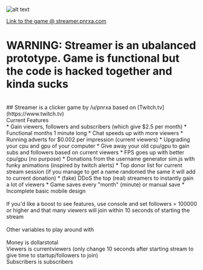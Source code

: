![alt text](http://i.imgur.com/QnsjhP1.png "Streamer logo")

[Link to the game @ streamer.pnrxa.com](http://streamer.pnrxa.com)
<br>
# WARNING: Streamer is an ubalanced prototype. Game is functional but the code is hacked together and kinda sucks 
<br>
## Streamer is a clicker game by /u/pnrxa based on [Twitch.tv](https://www.twitch.tv)
<br>
Current Features 
<br>
* Gain viewers, followers and subscribers (which give $2.5 per month)
* Functional months 1 minute long
* Chat speeds up with more viewers
* Running adverts for $0.002 per impression (current viewers)
* Upgrading your cpu and gpu of your computer
* Give away your old cpu/gpu to gain subs and followers based on current viewers
* FPS goes up with better cpu/gpu (no purpose)
* Donations from the username generator sim.js with funky animations (inspired by twitch alerts) 
* Top donor list for current stream session (if you manage to get a name randomed the same it will add to current donation)
* (fake) DDoS the top (real) streamers to instantly gain a lot of viewers
* Game saves every "month" (minute) or manual save
* Incomplete basic mobile design
<br>
<br>
If you'd like a boost to see features, use console and set followers = 100000 or higher and that many viewers will join within 10 seconds of starting the stream
<br>
<br>
Other variables to play around with
<br>
<br>
Money is dollarstotal
<br>
Viewers is currentviewers (only change 10 seconds after starting stream to give time to startup/followers to join)
<br>
Subscribers is subscribers